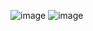 ![image](https://github.com/user-attachments/assets/6552cdab-f749-45e2-b92e-5667b3b3dd03)
![image](https://github.com/user-attachments/assets/c828700b-83f8-4525-955b-b583fd444581)
